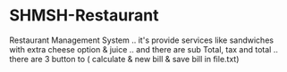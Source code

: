 # SHMSH-Restaurant
Restaurant Management System .. it's provide services like sandwiches with extra cheese option &amp; juice .. and there are sub Total, tax and total .. there are 3 button to ( calculate &amp; new bill &amp; save bill in file.txt)
